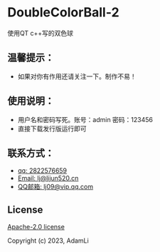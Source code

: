 # DoubleColorBall-2
使用QT c++写的双色球

## 温馨提示：
- 如果对你有作用还请关注一下。制作不易！

## 使用说明：
- 用户名和密码写死。账号：admin  密码：123456
- 直接下载发行版运行即可

## 联系方式：
- [qq: 2822576659](http://wpa.qq.com/msgrd?v=3&uin=2822576659&site=qq&menu=yes)
- [Email: lj@lijun520.cn](mailto:lj@lijun520.cn)
- [QQ邮箱: lj09@vip.qq.com](mailto:lj09@vip.qq.com)

## License

[Apache-2.0 license](http://www.apache.org/licenses/)

Copyright (c) 2023, AdamLi